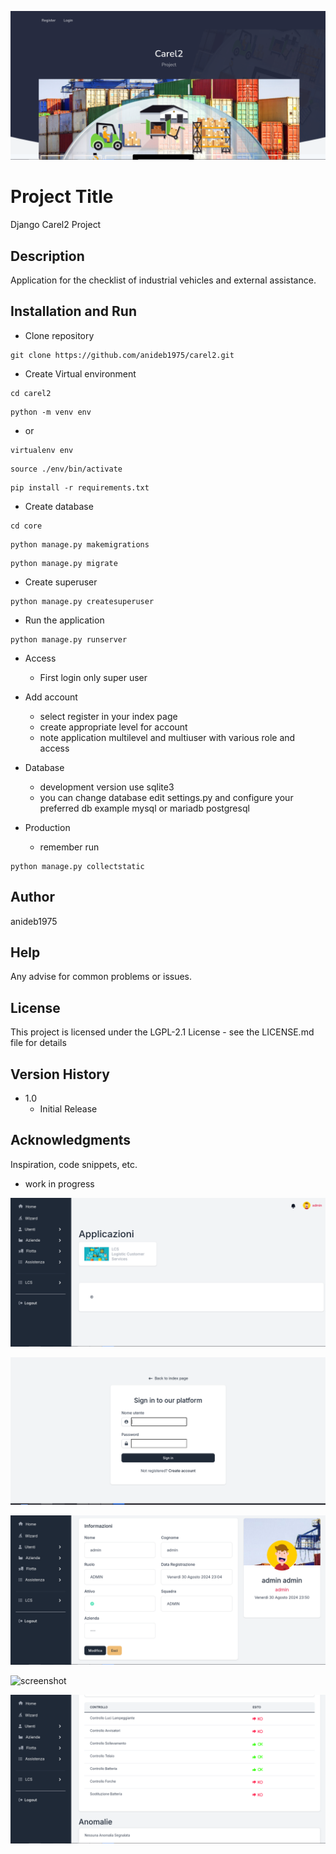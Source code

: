 ![screenshot](carel2_screenshot/index.png)

# Project Title

Django Carel2 Project

## Description

Application for the checklist of industrial vehicles and external assistance.

## Installation and Run

* Clone repository
```
git clone https://github.com/anideb1975/carel2.git
```
* Create Virtual environment
```
cd carel2
```
```
python -m venv env
```
- or
  
```
virtualenv env
```
```
source ./env/bin/activate
```
```
pip install -r requirements.txt
```

* Create database
```
cd core
```
```
python manage.py makemigrations
```
```
python manage.py migrate
```

* Create superuser
```
python manage.py createsuperuser
```

* Run the application
```
python manage.py runserver
```

- Access
  - First login only super user
  
- Add account
  - select register in your index page
  - create appropriate level for account
  - note application multilevel and multiuser with various role and access

* Database
  - development version use sqlite3
  - you can change database edit settings.py and configure your preferred db example mysql or mariadb postgresql

* Production
  - remember run
```
python manage.py collectstatic
```

## Author

anideb1975


## Help

Any advise for common problems or issues.


## License

This project is licensed under the  LGPL-2.1 License - see the LICENSE.md file for details

## Version History

* 1.0
    * Initial Release
      
## Acknowledgments

Inspiration, code snippets, etc.
* work in progress

![screenshot](carel2_screenshot/home.png)

![screenshot](carel2_screenshot/login1.png)

![screenshot](carel2_screenshot/profile.png)

![screenshot](carel2_screenshot/settimgs.png)

![screenshot](carel2_screenshot/checklist.png)
